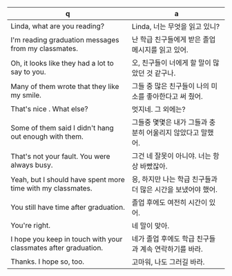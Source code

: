 q | a
---|---
Linda, what are you reading?	| Linda, 너는 무엇을 읽고 있니?
I'm reading graduation messages from my classmates.	| 난 학급 친구들에게 받은 졸업 메시지를 읽고 있어.
Oh, it looks like they had a lot to say to you.	| 오, 친구들이 너에게 할 말이 많았던 것 같구나.
Many of them wrote that they like my smile.	| 그들 중 많은 친구들이 나의 미소를 좋아한다고 써 줬어.
That's nice . What else?	| 멋지네. 그 외에는?
Some of them said I didn't hang out enough with them.	| 그들중 몇몇은 내가 그들과 충분히 어울리지 않았다고 말했어.
That's not your fault. You were always busy.	| 그건 네 잘못이 아니야. 너는 항상 바빴잖아.
Yeah, but I should have spent more time with my classmates.	| 응, 하지만 나는 학급 친구들과 더 많은 시간을 보냈어야 했어.
You still have time after graduation.	| 졸업 후에도 여전히 시간이 있어.
You're right.	| 네 말이 맞아.
I hope you keep in touch with your classmates after graduation.	| 네가 졸업 후에도 학급 친구들과 계속 연락하기를 바라.
Thanks. I hope so, too.	| 고마워, 나도 그러길 바라.